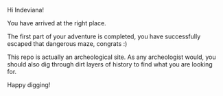 Hi Indeviana!

You have arrived at the right place.

The first part of your adventure is completed, you have successfully escaped that dangerous maze, congrats :)

This repo is actually an archeological site. 
As any archeologist would, you should also dig through dirt layers of history to find what you are looking for.

Happy digging! 
